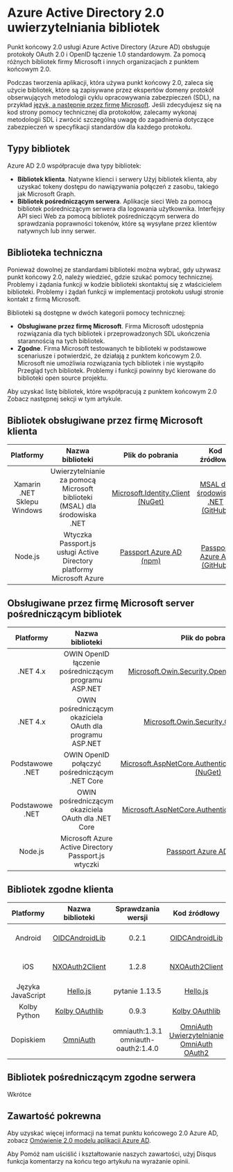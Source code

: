 <properties
   pageTitle="Azure Active Directory 2.0 uwierzytelniania bibliotek | Microsoft Azure"
   description="Bibliotek zgodne klienta i serwera pośredniczącym biblioteki i powiązanych biblioteki, źródła i łącza próbki dla punktu końcowego usługi Azure Active Directory 2.0."
   services="active-directory"
   documentationCenter=""
   authors="skwan"
   manager="mbaldwin"
   editor=""/>

<tags
   ms.service="active-directory"
   ms.devlang="na"
   ms.topic="article"
   ms.tgt_pltfrm="na"
   ms.workload="identity"
   ms.date="09/30/2016"
   ms.author="skwan;bryanla"/>


# <a name="azure-active-directory-v20-authentication-libraries"></a>Azure Active Directory 2.0 uwierzytelniania bibliotek
Punkt końcowy 2.0 usługi Azure Active Directory (Azure AD) obsługuje protokoły OAuth 2.0 i OpenID łączenie 1.0 standardowym. Za pomocą różnych bibliotek firmy Microsoft i innych organizacjach z punktem końcowym 2.0.

Podczas tworzenia aplikacji, która używa punkt końcowy 2.0, zaleca się użycie bibliotek, które są zapisywane przez ekspertów domeny protokół obserwujących metodologii cyklu opracowywania zabezpieczeń (SDL), na przykład [język, a następnie przez firmę Microsoft][Microsoft-SDL]. Jeśli zdecydujesz się na kod strony pomocy technicznej dla protokołów, zalecamy wykonaj metodologii SDL i zwrócić szczególną uwagę do zagadnienia dotyczące zabezpieczeń w specyfikacji standardów dla każdego protokołu.

## <a name="types-of-libraries"></a>Typy bibliotek

Azure AD 2.0 współpracuje dwa typy bibliotek:

- **Bibliotek klienta**. Natywne klienci i serwery Użyj bibliotek klienta, aby uzyskać tokeny dostępu do nawiązywania połączeń z zasobu, takiego jak Microsoft Graph.
- **Bibliotek pośredniczącym serwera**. Aplikacje sieci Web za pomocą bibliotek pośredniczącym serwera dla logowania użytkownika. Interfejsy API sieci Web za pomocą bibliotek pośredniczącym serwera do sprawdzania poprawności tokenów, które są wysyłane przez klientów natywnych lub inny serwer.

## <a name="library-support"></a>Biblioteka techniczna
Ponieważ dowolnej ze standardami biblioteki można wybrać, gdy używasz punkt końcowy 2.0, należy wiedzieć, gdzie szukać pomocy technicznej. Problemy i żądania funkcji w kodzie biblioteki skontaktuj się z właścicielem biblioteki. Problemy i żądań funkcji w implementacji protokołu usługi stronie kontakt z firmą Microsoft.

Biblioteki są dostępne w dwóch kategorii pomocy technicznej:

- **Obsługiwane przez firmę Microsoft**. Firma Microsoft udostępnia rozwiązania dla tych bibliotek i przeprowadzonych SDL ukończenia starannością na tych bibliotek.
- **Zgodne**. Firma Microsoft testowanych te biblioteki w podstawowe scenariusze i potwierdzić, że działają z punktem końcowym 2.0. Microsoft nie umożliwia rozwiązania tych bibliotek i nie wystąpiło Przegląd tych bibliotek. Problemy i funkcji powinny być kierowane do biblioteki open source projektu.

Aby uzyskać listę bibliotek, które współpracują z punktem końcowym 2.0 Zobacz następnej sekcji w tym artykule.

## <a name="microsoft-supported-client-libraries"></a>Bibliotek obsługiwane przez firmę Microsoft klienta
| Platformy| Nazwa biblioteki| Plik do pobrania | Kod źródłowy | Przykładowe |
| :-: | :-: | :-: | :-: | :-: |
| Xamarin .NET Sklepu Windows | Uwierzytelnianie za pomocą Microsoft biblioteki (MSAL) dla środowiska .NET | [Microsoft.Identity.Client (NuGet)][ClientLib-NET-Lib] | [MSAL dla środowiska .NET (GitHub)][ClientLib-NET-Repo] | [Przykładowe klientami pulpitu systemu Windows][ClientLib-NET-Sample] |
| Node.js | Wtyczka Passport.js usługi Active Directory platformy Microsoft Azure | [Passport Azure AD (npm)][ClientLib-Node-Lib] | [Passport Azure AD (GitHub)][ClientLib-Node-Repo] | Wkrótce |

<!--- COMMENTING OUT UNTIL THEY ARE READY
| iOS, Mac | Microsoft Authentication Library (MSAL) for ObjC | In development | In development | In development |
| Android | Microsoft Authentication Library (MSAL) for Android | In development | In development | In development |
| JavaScript | Microsoft Authentication Library (MSAL) for JavaScript | In development | In development | In development |
 -->

## <a name="microsoft-supported-server-middleware-libraries"></a>Obsługiwane przez firmę Microsoft server pośredniczącym bibliotek
| Platformy| Nazwa biblioteki| Plik do pobrania | Kod źródłowy | Przykładowe |
| :-: | :-: | :-: | :-: | :-: |
| .NET 4.x | OWIN OpenID łączenie pośredniczącym programu ASP.NET | [Microsoft.Owin.Security.OpenIdConnect (NuGet)][ServerLib-Net4-Owin-Oidc-Lib] | [Katana projektu (CodePlex)][ServerLib-Net4-Owin-Oidc-Repo] | [Przykładowe aplikacji sieci Web][ServerLib-Net4-Owin-Oidc-Sample] |
| .NET 4.x | OWIN pośredniczącym okaziciela OAuth dla programu ASP.NET | [Microsoft.Owin.Security.OAuth (NuGet)][ServerLib-Net4-Owin-Oauth-Lib] | [Katana projektu (CodePlex)][ServerLib-Net4-Owin-Oauth-Repo] | [Przykładowy interfejsu API sieci Web][ServerLib-Net4-Owin-Oauth-Sample] |
| Podstawowe .NET | OWIN OpenID połączyć pośredniczącym .NET Core | [Microsoft.AspNetCore.Authentication.OpenIdConnect (NuGet)][ServerLib-NetCore-Owin-Oidc-Lib] | [Zabezpieczenia programu ASP.NET (GitHub)][ServerLib-NetCore-Owin-Oidc-Repo] | [Przykładowe aplikacji sieci Web][ServerLib-NetCore-Owin-Oidc-Sample] |
| Podstawowe .NET | OWIN pośredniczącym okaziciela OAuth dla .NET Core | [Microsoft.AspNetCore.Authentication.OAuth (NuGet)][ServerLib-NetCore-Owin-Oauth-Lib] | [Zabezpieczenia programu ASP.NET (GitHub)][ServerLib-NetCore-Owin-Oauth-Repo] | Wkrótce |
| Node.js | Microsoft Azure Active Directory Passport.js wtyczki | [Passport Azure AD (npm)][ServerLib-Node-Lib] | [Passport Azure AD (GitHub)][ServerLib-Node-Repo] | [Przykładowe aplikacji sieci Web][ServerLib-Node-Sample] |
<!--- COMMENTING UNTIL SAMPLE IS AVAILABLE
| .NET 4.x, .NET Core | JSON Web Token Handler for .NET | [System.IdentityModel.Tokens.Jwt (NuGet)][ServerLib-Net-Jwt-Lib] | [Azure AD identity model extensions for .NET (GitHub)][ServerLib-Net-Jwt-Repo] | Coming soon |
--->
## <a name="compatible-client-libraries"></a>Bibliotek zgodne klienta
| Platformy| Nazwa biblioteki | Sprawdzania wersji | Kod źródłowy | Przykładowe |
| :-: | :-: | :-: | :-: | :-: |
| Android | [OIDCAndroidLib](https://github.com/kalemontes/OIDCAndroidLib/wiki) | 0.2.1 | [OIDCAndroidLib](https://github.com/kalemontes/OIDCAndroidLib) | [Przykładowe natywnej aplikacji](active-directory-v2-devquickstarts-android.md) |
| iOS | [NXOAuth2Client](https://github.com/nxtbgthng/OAuth2Client) | 1.2.8 | [NXOAuth2Client](https://github.com/nxtbgthng/OAuth2Client) | [Przykładowe natywnej aplikacji](active-directory-v2-devquickstarts-ios.md)|
| Języka JavaScript | [Hello.js](https://adodson.com/hello.js/) | pytanie 1.13.5 | [Hello.js](https://github.com/MrSwitch/hello.js) | Wkrótce |
| Kolby Python | [Kolby OAuthlib](https://github.com/lepture/flask-oauthlib) | 0.9.3 | [Kolby OAuthlib](https://github.com/lepture/flask-oauthlib) | Wkrótce |
| Dopiskiem | [OmniAuth](https://github.com/omniauth/omniauth/wiki) | omniauth:1.3.1</br>omniauth-oauth2:1.4.0 | [OmniAuth](https://github.com/omniauth/omniauth)</br>[Uwierzytelnianie OmniAuth OAuth2](https://github.com/intridea/omniauth-oauth2) | Wkrótce |
<!--- REMOVING BRANDON'S FOR NOW
|  |  |  |  |  |
| Android | [OAuth2 Client](https://github.com/wuman/android-oauth-client) |   | [OAuth2 Client](https://github.com/wuman/android-oauth-client)  | Coming soon  |
| Java | [WSO2 Identity Server](https://docs.wso2.com/display/IS500/Introducing+the+Identity+Server) | [Version 5.2.0](http://wso2.com/products/identity-server/) | [Source](https://docs.wso2.com/display/IS500/Building+from+Source) | [Samples index](https://docs.wso2.com/display/IS500/Samples)  |
| Java | [Java Gluu Server](https://gluu.org/docs/) |   | [oxAuth](https://github.com/GluuFederation/oxAuth)  | Coming soon |
| Node.js | [NPM passport-openidconnect](https://www.npmjs.com/package/passport-openidconnect) | 0.0.1  | [Passport-OpenID Connect](https://github.com/jaredhanson/passport-openidconnect) | Coming soon  |
| PHP | [OpenID Connect Basic Client](https://github.com/jumbojett/OpenID-Connect-PHP) |   | [OpenID Connect Basic Client](https://github.com/jumbojett/OpenID-Connect-PHP)  | Coming soon  |
-->

## <a name="compatible-server-middleware-libraries"></a>Bibliotek pośredniczącym zgodne serwera
Wkrótce

## <a name="related-content"></a>Zawartość pokrewna
Aby uzyskać więcej informacji na temat punktu końcowego 2.0 Azure AD, zobacz [Omówienie 2.0 modelu aplikacji Azure AD][AAD-App-Model-V2-Overview].

Aby Pomóż nam uściślić i kształtowanie naszych zawartości, użyj Disqus funkcja komentarzy na końcu tego artykułu na wyrażanie opinii.

<!--Image references-->

<!--Reference style links -->
[AAD-App-Model-V2-Overview]: active-directory-appmodel-v2-overview.md
[ClientLib-NET-Lib]: http://www.nuget.org/packages/Microsoft.Identity.Client
[ClientLib-NET-Repo]: https://github.com/AzureAD/microsoft-authentication-library-for-dotnet
[ClientLib-NET-Sample]: active-directory-v2-devquickstarts-wpf.md
[ClientLib-Node-Lib]: https://www.npmjs.com/package/passport-azure-ad
[ClientLib-Node-Repo]: https://github.com/AzureAD/passport-azure-ad
[ClientLib-Node-Sample]:
[ClientLib-Iosmac-Lib]:
[ClientLib-Iosmac-Repo]:
[ClientLib-Iosmac-Sample]:
[ClientLib-Android-Lib]:
[ClientLib-Android-Repo]:
[ClientLib-Android-Sample]:
[ClientLib-Js-Lib]:
[ClientLib-Js-Repo]:
[ClientLib-Js-Sample]:
[Microsoft-SDL]: http://www.microsoft.com/sdl/default.aspx
[ServerLib-Net4-Owin-Oidc-Lib]: https://www.nuget.org/packages/Microsoft.Owin.Security.OpenIdConnect/
[ServerLib-Net4-Owin-Oidc-Repo]: http://katanaproject.codeplex.com/
[ServerLib-Net4-Owin-Oidc-Sample]: active-directory-v2-devquickstarts-dotnet-web.md
[ServerLib-Net4-Owin-Oauth-Lib]: https://www.nuget.org/packages/Microsoft.Owin.Security.OAuth/
[ServerLib-Net4-Owin-Oauth-Repo]: http://katanaproject.codeplex.com/
[ServerLib-Net4-Owin-Oauth-Sample]: https://azure.microsoft.com/en-us/documentation/articles/active-directory-v2-devquickstarts-dotnet-api/
[ServerLib-Net-Jwt-Lib]: https://www.nuget.org/packages/System.IdentityModel.Tokens.Jwt
[ServerLib-Net-Jwt-Repo]: https://github.com/AzureAD/azure-activedirectory-identitymodel-extensions-for-dotnet
[ServerLib-Net-Jwt-Sample]:/
[ServerLib-NetCore-Owin-Oidc-Lib]: https://www.nuget.org/packages/Microsoft.AspNetCore.Authentication.OpenIdConnect/
[ServerLib-NetCore-Owin-Oidc-Repo]: https://github.com/aspnet/Security
[ServerLib-NetCore-Owin-Oidc-Sample]: https://github.com/Azure-Samples/active-directory-dotnet-webapp-openidconnect-aspnetcore-v2
[ServerLib-NetCore-Owin-Oauth-Lib]: https://www.nuget.org/packages/Microsoft.AspNetCore.Authentication.OAuth/
[ServerLib-NetCore-Owin-Oauth-Repo]: https://github.com/aspnet/Security
[ServerLib-NetCore-Owin-Oauth-Sample]:/
[ServerLib-Node-Lib]: https://www.npmjs.com/package/passport-azure-ad
[ServerLib-Node-Repo]: https://github.com/AzureAD/passport-azure-ad/
[ServerLib-Node-Sample]: https://azure.microsoft.com/en-us/documentation/articles/active-directory-v2-devquickstarts-node-web/
